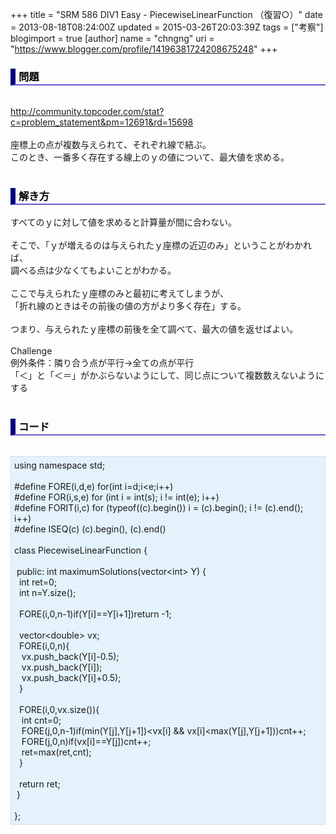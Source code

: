+++
title = "SRM 586 DIV1 Easy - PiecewiseLinearFunction （復習○）"
date = 2013-08-18T08:24:00Z
updated = 2015-03-26T20:03:39Z
tags = ["考察"]
blogimport = true 
[author]
	name = "chngng"
	uri = "https://www.blogger.com/profile/14196381724208675248"
+++

<div dir="ltr" style="text-align: left;" trbidi="on"><h3 style="border-bottom: 2px solid slateblue; border-left: 8px solid navy; color: black; padding: 0px 0px 1px 5px;">問題 </h3><br /><a href="http://community.topcoder.com/stat?c=problem_statement&amp;pm=12691&amp;rd=15698" target="_blank">http://community.topcoder.com/stat?c=problem_statement&amp;pm=12691&amp;rd=15698</a><br /><br />座標上の点が複数与えられて、それぞれ線で結ぶ。<br />このとき、一番多く存在する線上のｙの値について、最大値を求める。<br /><br /><h3 style="border-bottom: 2px solid slateblue; border-left: 8px solid navy; color: black; padding: 0px 0px 1px 5px;">解き方 </h3>すべてのｙに対して値を求めると計算量が間に合わない。<br /><br />そこで、「ｙが増えるのは与えられたｙ座標の近辺のみ」ということがわかれば、<br />調べる点は少なくてもよいことがわかる。<br /><br />ここで与えられたｙ座標のみと最初に考えてしまうが、<br />「折れ線のときはその前後の値の方がより多く存在」する。<br /><br />つまり、与えられたｙ座標の前後を全て調べて、最大の値を返せばよい。<br /><br />Challenge<br />例外条件：隣り合う点が平行→全ての点が平行<br />「＜」と「＜＝」がかぶらないようにして、同じ点について複数数えないようにする<br /><br /><h3 style="border-bottom: 2px solid slateblue; border-left: 8px solid navy; color: black; padding: 0px 0px 1px 5px;">コード </h3><br /><div style="background-color: #e3f2fb; border: 1px dotted #CCCCCC; padding: 5px;">using namespace std;<br /><br />#define FORE(i,d,e) for(int i=d;i&lt;e;i++)<br />#define FOR(i,s,e) for (int i = int(s); i != int(e); i++)<br />#define FORIT(i,c) for (typeof((c).begin()) i = (c).begin(); i != (c).end(); i++)<br />#define ISEQ(c) (c).begin(), (c).end()<br /><br />class PiecewiseLinearFunction {<br /><br /><span class="Apple-tab-span" style="white-space: pre;"> </span>public: int maximumSolutions(vector&lt;int&gt; Y) {<br /><span class="Apple-tab-span" style="white-space: pre;">  </span>int ret=0;<br /><span class="Apple-tab-span" style="white-space: pre;">  </span>int n=Y.size();<br /><br /><span class="Apple-tab-span" style="white-space: pre;">  </span>FORE(i,0,n-1)if(Y[i]==Y[i+1])return -1;<br /><br /><span class="Apple-tab-span" style="white-space: pre;">  </span>vector&lt;double&gt; vx;<br /><span class="Apple-tab-span" style="white-space: pre;">  </span>FORE(i,0,n){<br /><span class="Apple-tab-span" style="white-space: pre;">   </span>vx.push_back(Y[i]-0.5);<br /><span class="Apple-tab-span" style="white-space: pre;">   </span>vx.push_back(Y[i]);<br /><span class="Apple-tab-span" style="white-space: pre;">   </span>vx.push_back(Y[i]+0.5);<br /><span class="Apple-tab-span" style="white-space: pre;">  </span>}<br /><br /><span class="Apple-tab-span" style="white-space: pre;">  </span>FORE(i,0,vx.size()){<br /><span class="Apple-tab-span" style="white-space: pre;">   </span>int cnt=0;<br /><span class="Apple-tab-span" style="white-space: pre;">   </span>FORE(j,0,n-1)if(min(Y[j],Y[j+1])&lt;vx[i] &amp;&amp; vx[i]&lt;max(Y[j],Y[j+1]))cnt++;<br /><span class="Apple-tab-span" style="white-space: pre;">   </span>FORE(j,0,n)if(vx[i]==Y[j])cnt++;<br /><span class="Apple-tab-span" style="white-space: pre;">   </span>ret=max(ret,cnt);<br /><span class="Apple-tab-span" style="white-space: pre;">  </span>}<br /><br /><span class="Apple-tab-span" style="white-space: pre;">  </span>return ret;<br /><span class="Apple-tab-span" style="white-space: pre;"> </span>}<br /><br />};</div></div>
